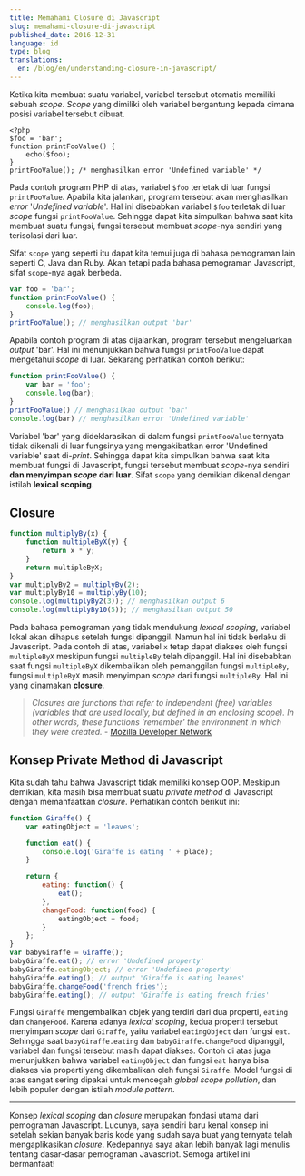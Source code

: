 ```yaml
---
title: Memahami Closure di Javascript
slug: memahami-closure-di-javascript
published_date: 2016-12-31
language: id
type: blog
translations:
  en: /blog/en/understanding-closure-in-javascript/
---
```


Ketika kita membuat suatu variabel, variabel tersebut otomatis memiliki sebuah _scope_. _Scope_ yang dimiliki oleh variabel bergantung kepada dimana posisi variabel tersebut dibuat.

```
<?php
$foo = 'bar';
function printFooValue() {
    echo($foo);
}
printFooValue(); /* menghasilkan error 'Undefined variable' */
```

Pada contoh program PHP di atas, variabel `$foo` terletak di luar fungsi `printFooValue`. Apabila kita jalankan, program tersebut akan menghasilkan _error_ '_Undefined variable_'. Hal ini disebabkan variabel `$foo` terletak di luar _scope_ fungsi `printFooValue`. Sehingga dapat kita simpulkan bahwa saat kita membuat suatu fungsi, fungsi tersebut membuat _scope_-nya sendiri yang terisolasi dari luar.

Sifat `scope` yang seperti itu dapat kita temui juga di bahasa pemograman lain seperti C, Java dan Ruby. Akan tetapi pada bahasa pemograman Javascript, sifat `scope`-nya agak berbeda.

``` js
var foo = 'bar';
function printFooValue() {
    console.log(foo);
}
printFooValue(); // menghasilkan output 'bar'
```

Apabila contoh program di atas dijalankan, program tersebut mengeluarkan _output_ 'bar'. Hal ini menunjukkan bahwa fungsi `printFooValue` dapat mengetahui _scope_ di luar. Sekarang perhatikan contoh berikut:

``` js
function printFooValue() {
    var bar = 'foo';
    console.log(bar);
}
printFooValue() // menghasilkan output 'bar'
console.log(bar) // menghasilkan error 'Undefined variable'
```

Variabel 'bar' yang dideklarasikan di dalam fungsi `printFooValue` ternyata tidak dikenali di luar fungsinya yang mengakibatkan error 'Undefined variable' saat di-_print_. Sehingga dapat kita simpulkan bahwa saat kita membuat fungsi di Javascript, fungsi tersebut membuat _scope_-nya sendiri __dan menyimpan _scope_ dari luar__. Sifat `scope` yang demikian dikenal dengan istilah __lexical scoping__.

## Closure

``` js
function multiplyBy(x) {
    function multipleByX(y) {
        return x * y;
    }
    return multipleByX;
}
var multiplyBy2 = multiplyBy(2);
var multiplyBy10 = multiplyBy(10);
console.log(multiplyBy2(3)); // menghasilkan output 6
console.log(multiplyBy10(5)); // menghasilkan output 50
```

Pada bahasa pemograman yang tidak mendukung _lexical scoping_, variabel lokal akan dihapus setelah fungsi dipanggil. Namun hal ini tidak berlaku di Javascript. Pada contoh di atas, variabel `x` tetap dapat diakses oleh fungsi `multipleByX` meskipun fungsi `multipleBy` telah dipanggil. Hal ini disebabkan saat fungsi `multipleByX` dikembalikan oleh pemanggilan fungsi `multipleBy`, fungsi `multipleByX` masih menyimpan _scope_ dari fungsi `multipleBy`. Hal ini yang dinamakan __closure__.

> _Closures are functions that refer to independent (free) variables (variables that are used locally, but defined in an enclosing scope). In other words, these functions 'remember' the environment in which they were created._ - [Mozilla Developer Network](https://developer.mozilla.org/en/docs/Web/JavaScript/Closures)

## Konsep Private Method di Javascript

Kita sudah tahu bahwa Javascript tidak memiliki konsep OOP. Meskipun demikian, kita masih bisa membuat suatu _private method_ di Javascript dengan memanfaatkan _closure_. Perhatikan contoh berikut ini:

``` js
function Giraffe() {
    var eatingObject = 'leaves';

    function eat() {
        console.log('Giraffe is eating ' + place);
    }

    return {
        eating: function() {
            eat();
        },
        changeFood: function(food) {
            eatingObject = food;
        }
    };
}
var babyGiraffe = Giraffe();
babyGiraffe.eat(); // error 'Undefined property'
babyGiraffe.eatingObject; // error 'Undefined property'
babyGiraffe.eating(); // output 'Giraffe is eating leaves'
babyGiraffe.changeFood('french fries');
babyGiraffe.eating(); // output 'Giraffe is eating french fries'
```

Fungsi `Giraffe` mengembalikan objek yang terdiri dari dua properti, `eating` dan `changeFood`. Karena adanya _lexical scoping_, kedua properti tersebut menyimpan _scope_ dari `Giraffe`, yaitu variabel `eatingObject` dan fungsi `eat`. Sehingga saat `babyGiraffe.eating` dan `babyGiraffe.changeFood` dipanggil, variabel dan fungsi tersebut masih dapat diakses. Contoh di atas juga menunjukkan bahwa variabel `eatingObject` dan fungsi `eat` hanya bisa diakses via properti yang dikembalikan oleh fungsi `Giraffe`. Model fungsi di atas sangat sering dipakai untuk mencegah _global scope pollution_, dan lebih populer dengan istilah _module pattern_.

---

Konsep _lexical scoping_ dan _closure_ merupakan fondasi utama dari pemograman Javascript. Lucunya, saya sendiri baru kenal konsep ini setelah sekian banyak baris kode yang sudah saya buat yang ternyata telah mengaplikasikan _closure_. Kedepannya saya akan lebih banyak lagi menulis tentang dasar-dasar pemograman Javascript. Semoga artikel ini bermanfaat!

